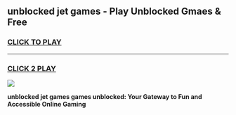 
## unblocked jet games - Play Unblocked Gmaes & Free
<h3>
<a href="https://news.freeplayer.one?title=unblocked_jet_games&ref=16F">CLICK TO PLAY</a></h3>
<hr>

<h3>
<a href="https://news.freeplayer.one?title=unblocked_jet_games&ref=16F">CLICK 2 PLAY</a>
  
</h3>

<a href="https://news.freeplayer.one?title=unblocked_jet_games&ref=16F/"><img src="https://clearcache.store/games.png"></a>


**unblocked jet games games unblocked: Your Gateway to Fun and Accessible Online Gaming**
